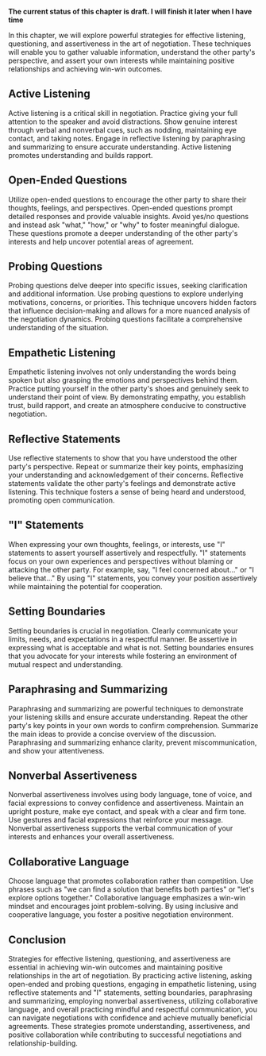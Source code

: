 **The current status of this chapter is draft. I will finish it later when I have time**

In this chapter, we will explore powerful strategies for effective listening, questioning, and assertiveness in the art of negotiation. These techniques will enable you to gather valuable information, understand the other party's perspective, and assert your own interests while maintaining positive relationships and achieving win-win outcomes.

Active Listening
----------------

Active listening is a critical skill in negotiation. Practice giving your full attention to the speaker and avoid distractions. Show genuine interest through verbal and nonverbal cues, such as nodding, maintaining eye contact, and taking notes. Engage in reflective listening by paraphrasing and summarizing to ensure accurate understanding. Active listening promotes understanding and builds rapport.

Open-Ended Questions
--------------------

Utilize open-ended questions to encourage the other party to share their thoughts, feelings, and perspectives. Open-ended questions prompt detailed responses and provide valuable insights. Avoid yes/no questions and instead ask "what," "how," or "why" to foster meaningful dialogue. These questions promote a deeper understanding of the other party's interests and help uncover potential areas of agreement.

Probing Questions
-----------------

Probing questions delve deeper into specific issues, seeking clarification and additional information. Use probing questions to explore underlying motivations, concerns, or priorities. This technique uncovers hidden factors that influence decision-making and allows for a more nuanced analysis of the negotiation dynamics. Probing questions facilitate a comprehensive understanding of the situation.

Empathetic Listening
--------------------

Empathetic listening involves not only understanding the words being spoken but also grasping the emotions and perspectives behind them. Practice putting yourself in the other party's shoes and genuinely seek to understand their point of view. By demonstrating empathy, you establish trust, build rapport, and create an atmosphere conducive to constructive negotiation.

Reflective Statements
---------------------

Use reflective statements to show that you have understood the other party's perspective. Repeat or summarize their key points, emphasizing your understanding and acknowledgement of their concerns. Reflective statements validate the other party's feelings and demonstrate active listening. This technique fosters a sense of being heard and understood, promoting open communication.

"I" Statements
--------------

When expressing your own thoughts, feelings, or interests, use "I" statements to assert yourself assertively and respectfully. "I" statements focus on your own experiences and perspectives without blaming or attacking the other party. For example, say, "I feel concerned about..." or "I believe that..." By using "I" statements, you convey your position assertively while maintaining the potential for cooperation.

Setting Boundaries
------------------

Setting boundaries is crucial in negotiation. Clearly communicate your limits, needs, and expectations in a respectful manner. Be assertive in expressing what is acceptable and what is not. Setting boundaries ensures that you advocate for your interests while fostering an environment of mutual respect and understanding.

Paraphrasing and Summarizing
----------------------------

Paraphrasing and summarizing are powerful techniques to demonstrate your listening skills and ensure accurate understanding. Repeat the other party's key points in your own words to confirm comprehension. Summarize the main ideas to provide a concise overview of the discussion. Paraphrasing and summarizing enhance clarity, prevent miscommunication, and show your attentiveness.

Nonverbal Assertiveness
-----------------------

Nonverbal assertiveness involves using body language, tone of voice, and facial expressions to convey confidence and assertiveness. Maintain an upright posture, make eye contact, and speak with a clear and firm tone. Use gestures and facial expressions that reinforce your message. Nonverbal assertiveness supports the verbal communication of your interests and enhances your overall assertiveness.

Collaborative Language
----------------------

Choose language that promotes collaboration rather than competition. Use phrases such as "we can find a solution that benefits both parties" or "let's explore options together." Collaborative language emphasizes a win-win mindset and encourages joint problem-solving. By using inclusive and cooperative language, you foster a positive negotiation environment.

Conclusion
----------

Strategies for effective listening, questioning, and assertiveness are essential in achieving win-win outcomes and maintaining positive relationships in the art of negotiation. By practicing active listening, asking open-ended and probing questions, engaging in empathetic listening, using reflective statements and "I" statements, setting boundaries, paraphrasing and summarizing, employing nonverbal assertiveness, utilizing collaborative language, and overall practicing mindful and respectful communication, you can navigate negotiations with confidence and achieve mutually beneficial agreements. These strategies promote understanding, assertiveness, and positive collaboration while contributing to successful negotiations and relationship-building.
